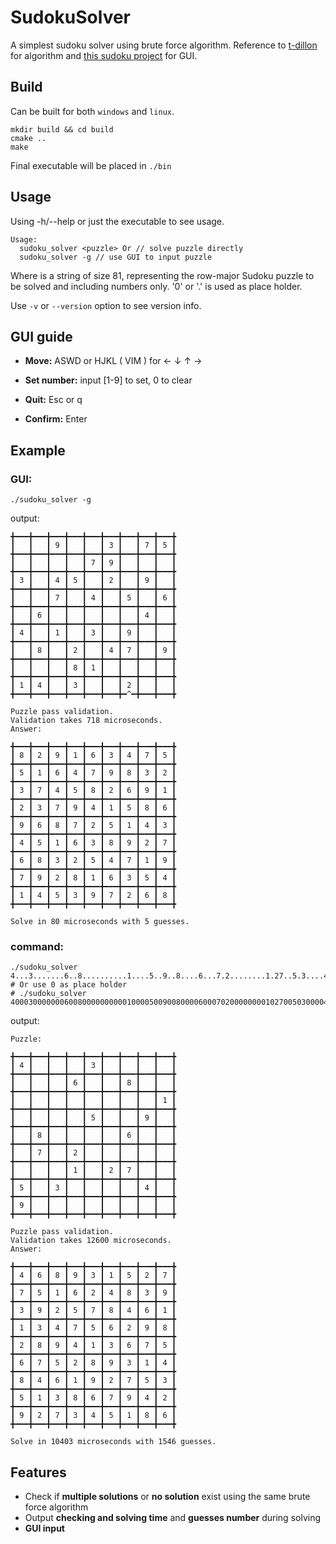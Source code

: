 # SudokuSolver

A simplest sudoku solver using brute force algorithm. Reference to [t-dillon](https://t-dillon.github.io/tdoku/) for algorithm and [this sudoku project](https://github.com/mayerui/sudoku) for GUI. 

## Build

Can be built for both `windows` and `linux`. 

```
mkdir build && cd build
cmake ..
make
```

Final executable will be placed in `./bin`

## Usage

Using -h/--help or just the executable to see usage.

```
Usage:
  sudoku_solver <puzzle> Or // solve puzzle directly
  sudoku_solver -g // use GUI to input puzzle
```

Where <puzzle> is a string of size 81, representing the row-major Sudoku puzzle to be solved and including numbers only. '0' or '.' is used as place holder. 

Use `-v` or `--version` option to see version info. 

## GUI guide

- **Move:** ASWD or HJKL ( VIM ) for ← ↓ ↑ →

- **Set number:** input [1-9] to set, 0 to clear

- **Quit:** Esc or q

- **Confirm:** Enter

## Example

### GUI:

```
./sudoku_solver -g
```

output:

```
╋━━━╋━━━╋━━━╋━━━╋━━━╋━━━╋━━━╋━━━╋━━━╋
┃   ┃   ┃ 9 ┃   ┃   ┃ 3 ┃   ┃ 7 ┃ 5 ┃
╋━━━╋━━━╋━━━╋━━━╋━━━╋━━━╋━━━╋━━━╋━━━╋
┃   ┃   ┃   ┃   ┃ 7 ┃ 9 ┃   ┃   ┃   ┃
╋━━━╋━━━╋━━━╋━━━╋━━━╋━━━╋━━━╋━━━╋━━━╋
┃ 3 ┃   ┃ 4 ┃ 5 ┃   ┃ 2 ┃   ┃ 9 ┃   ┃
╋━━━╋━━━╋━━━╋━━━╋━━━╋━━━╋━━━╋━━━╋━━━╋
┃   ┃   ┃ 7 ┃   ┃ 4 ┃   ┃ 5 ┃   ┃ 6 ┃
╋━━━╋━━━╋━━━╋━━━╋━━━╋━━━╋━━━╋━━━╋━━━╋
┃   ┃ 6 ┃   ┃   ┃   ┃   ┃   ┃ 4 ┃   ┃
╋━━━╋━━━╋━━━╋━━━╋━━━╋━━━╋━━━╋━━━╋━━━╋
┃ 4 ┃   ┃ 1 ┃   ┃ 3 ┃   ┃ 9 ┃   ┃   ┃
╋━━━╋━━━╋━━━╋━━━╋━━━╋━━━╋━━━╋━━━╋━━━╋
┃   ┃ 8 ┃   ┃ 2 ┃   ┃ 4 ┃ 7 ┃   ┃ 9 ┃
╋━━━╋━━━╋━━━╋━━━╋━━━╋━━━╋━━━╋━━━╋━━━╋
┃   ┃   ┃   ┃ 8 ┃ 1 ┃   ┃   ┃   ┃   ┃
╋━━━╋━━━╋━━━╋━━━╋━━━╋━━━╋━━━╋━━━╋━━━╋
┃ 1 ┃ 4 ┃   ┃ 3 ┃   ┃   ┃ 2 ┃   ┃   ┃
╋━━━╋━━━╋━━━╋━━━╋━━━╋━━━╋━^━╋━━━╋━━━╋

Puzzle pass validation.
Validation takes 718 microseconds. 
Answer: 

╋━━━╋━━━╋━━━╋━━━╋━━━╋━━━╋━━━╋━━━╋━━━╋
┃ 8 ┃ 2 ┃ 9 ┃ 1 ┃ 6 ┃ 3 ┃ 4 ┃ 7 ┃ 5 ┃
╋━━━╋━━━╋━━━╋━━━╋━━━╋━━━╋━━━╋━━━╋━━━╋
┃ 5 ┃ 1 ┃ 6 ┃ 4 ┃ 7 ┃ 9 ┃ 8 ┃ 3 ┃ 2 ┃
╋━━━╋━━━╋━━━╋━━━╋━━━╋━━━╋━━━╋━━━╋━━━╋
┃ 3 ┃ 7 ┃ 4 ┃ 5 ┃ 8 ┃ 2 ┃ 6 ┃ 9 ┃ 1 ┃
╋━━━╋━━━╋━━━╋━━━╋━━━╋━━━╋━━━╋━━━╋━━━╋
┃ 2 ┃ 3 ┃ 7 ┃ 9 ┃ 4 ┃ 1 ┃ 5 ┃ 8 ┃ 6 ┃
╋━━━╋━━━╋━━━╋━━━╋━━━╋━━━╋━━━╋━━━╋━━━╋
┃ 9 ┃ 6 ┃ 8 ┃ 7 ┃ 2 ┃ 5 ┃ 1 ┃ 4 ┃ 3 ┃
╋━━━╋━━━╋━━━╋━━━╋━━━╋━━━╋━━━╋━━━╋━━━╋
┃ 4 ┃ 5 ┃ 1 ┃ 6 ┃ 3 ┃ 8 ┃ 9 ┃ 2 ┃ 7 ┃
╋━━━╋━━━╋━━━╋━━━╋━━━╋━━━╋━━━╋━━━╋━━━╋
┃ 6 ┃ 8 ┃ 3 ┃ 2 ┃ 5 ┃ 4 ┃ 7 ┃ 1 ┃ 9 ┃
╋━━━╋━━━╋━━━╋━━━╋━━━╋━━━╋━━━╋━━━╋━━━╋
┃ 7 ┃ 9 ┃ 2 ┃ 8 ┃ 1 ┃ 6 ┃ 3 ┃ 5 ┃ 4 ┃
╋━━━╋━━━╋━━━╋━━━╋━━━╋━━━╋━━━╋━━━╋━━━╋
┃ 1 ┃ 4 ┃ 5 ┃ 3 ┃ 9 ┃ 7 ┃ 2 ┃ 6 ┃ 8 ┃
╋━━━╋━━━╋━━━╋━━━╋━━━╋━━━╋━━━╋━━━╋━━━╋

Solve in 80 microseconds with 5 guesses.
```

### command:

```
./sudoku_solver 4...3.......6..8..........1....5..9..8....6...7.2........1.27..5.3....4.9........
# Or use 0 as place holder
# ./sudoku_solver 400030000000600800000000001000050090080000600070200000000102700503000040900000000
```

output:

```
Puzzle: 

╋━━━╋━━━╋━━━╋━━━╋━━━╋━━━╋━━━╋━━━╋━━━╋
┃ 4 ┃   ┃   ┃   ┃ 3 ┃   ┃   ┃   ┃   ┃
╋━━━╋━━━╋━━━╋━━━╋━━━╋━━━╋━━━╋━━━╋━━━╋
┃   ┃   ┃   ┃ 6 ┃   ┃   ┃ 8 ┃   ┃   ┃
╋━━━╋━━━╋━━━╋━━━╋━━━╋━━━╋━━━╋━━━╋━━━╋
┃   ┃   ┃   ┃   ┃   ┃   ┃   ┃   ┃ 1 ┃
╋━━━╋━━━╋━━━╋━━━╋━━━╋━━━╋━━━╋━━━╋━━━╋
┃   ┃   ┃   ┃   ┃ 5 ┃   ┃   ┃ 9 ┃   ┃
╋━━━╋━━━╋━━━╋━━━╋━━━╋━━━╋━━━╋━━━╋━━━╋
┃   ┃ 8 ┃   ┃   ┃   ┃   ┃ 6 ┃   ┃   ┃
╋━━━╋━━━╋━━━╋━━━╋━━━╋━━━╋━━━╋━━━╋━━━╋
┃   ┃ 7 ┃   ┃ 2 ┃   ┃   ┃   ┃   ┃   ┃
╋━━━╋━━━╋━━━╋━━━╋━━━╋━━━╋━━━╋━━━╋━━━╋
┃   ┃   ┃   ┃ 1 ┃   ┃ 2 ┃ 7 ┃   ┃   ┃
╋━━━╋━━━╋━━━╋━━━╋━━━╋━━━╋━━━╋━━━╋━━━╋
┃ 5 ┃   ┃ 3 ┃   ┃   ┃   ┃   ┃ 4 ┃   ┃
╋━━━╋━━━╋━━━╋━━━╋━━━╋━━━╋━━━╋━━━╋━━━╋
┃ 9 ┃   ┃   ┃   ┃   ┃   ┃   ┃   ┃   ┃
╋━━━╋━━━╋━━━╋━━━╋━━━╋━━━╋━━━╋━━━╋━━━╋

Puzzle pass validation.
Validation takes 12600 microseconds.
Answer:

╋━━━╋━━━╋━━━╋━━━╋━━━╋━━━╋━━━╋━━━╋━━━╋
┃ 4 ┃ 6 ┃ 8 ┃ 9 ┃ 3 ┃ 1 ┃ 5 ┃ 2 ┃ 7 ┃
╋━━━╋━━━╋━━━╋━━━╋━━━╋━━━╋━━━╋━━━╋━━━╋
┃ 7 ┃ 5 ┃ 1 ┃ 6 ┃ 2 ┃ 4 ┃ 8 ┃ 3 ┃ 9 ┃
╋━━━╋━━━╋━━━╋━━━╋━━━╋━━━╋━━━╋━━━╋━━━╋
┃ 3 ┃ 9 ┃ 2 ┃ 5 ┃ 7 ┃ 8 ┃ 4 ┃ 6 ┃ 1 ┃
╋━━━╋━━━╋━━━╋━━━╋━━━╋━━━╋━━━╋━━━╋━━━╋
┃ 1 ┃ 3 ┃ 4 ┃ 7 ┃ 5 ┃ 6 ┃ 2 ┃ 9 ┃ 8 ┃
╋━━━╋━━━╋━━━╋━━━╋━━━╋━━━╋━━━╋━━━╋━━━╋
┃ 2 ┃ 8 ┃ 9 ┃ 4 ┃ 1 ┃ 3 ┃ 6 ┃ 7 ┃ 5 ┃
╋━━━╋━━━╋━━━╋━━━╋━━━╋━━━╋━━━╋━━━╋━━━╋
┃ 6 ┃ 7 ┃ 5 ┃ 2 ┃ 8 ┃ 9 ┃ 3 ┃ 1 ┃ 4 ┃
╋━━━╋━━━╋━━━╋━━━╋━━━╋━━━╋━━━╋━━━╋━━━╋
┃ 8 ┃ 4 ┃ 6 ┃ 1 ┃ 9 ┃ 2 ┃ 7 ┃ 5 ┃ 3 ┃
╋━━━╋━━━╋━━━╋━━━╋━━━╋━━━╋━━━╋━━━╋━━━╋
┃ 5 ┃ 1 ┃ 3 ┃ 8 ┃ 6 ┃ 7 ┃ 9 ┃ 4 ┃ 2 ┃
╋━━━╋━━━╋━━━╋━━━╋━━━╋━━━╋━━━╋━━━╋━━━╋
┃ 9 ┃ 2 ┃ 7 ┃ 3 ┃ 4 ┃ 5 ┃ 1 ┃ 8 ┃ 6 ┃
╋━━━╋━━━╋━━━╋━━━╋━━━╋━━━╋━━━╋━━━╋━━━╋

Solve in 10403 microseconds with 1546 guesses.
```

## Features

- Check if **multiple solutions** or **no solution** exist using the same brute force algorithm
- Output **checking and solving time** and **guesses number** during solving
- **GUI input**
